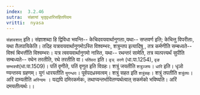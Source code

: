 ```yaml
---
index:  3.2.46
sutra:  संज्ञायां भृतृवृधारिसहितपिदमः
vritti:  nyasa
---
```


`संज्ञावशात्` इति। संज्ञाशब्दा हि द्विविधा भवन्ति-- केचिदवयवार्थानुगताः,यथा-- सप्तवर्ण इति; केचित्तु विपरीताः, यथा तैलपायिकेति। तदिह यत्रावयवार्थानुगमोऽस्ति विश्वम्भरः, शत्रुन्तप इत्यादिषु , तत्र कर्मणीति सम्बध्यते-- विश्वं बिभर्त्तीति विश्वम्भरः। यत्र त्ववयवार्थानुगमो नास्ति, यथा-- रथन्तरं सामेति, तत्र व्यत्पत्त्यर्थं सुपीति सम्बध्यते-- रथेन तरतीति, रथे तरतीति वा। `पतिंवरा` इति। `वृञ् वरणे` (धा.पा.1254), `वृङ सम्भक्त्रौ`(धा.पा.1509)। पतिं वृणीते, पतिं वृणुत इति विग्रहः। शत्रुं जयतीति `शत्रुञ्जयः`। `धारि` इति। धृञो ण्यन्तस्य ग्रहणम्। युगं धारयतीति `युगन्धरः`। पूर्वपदध्रस्वत्वम्। शत्रुं सहत इति `शत्रुंसहः`। शत्रुं तपतीति `शत्रुंतपः`। अरिं दाम्यतीति `अरिन्दमः` । यद्यपि दमिरकर्मकः, तथाप्यन्तर्भावितण्यर्थत्वात् सकर्मको भविष्यति। अरिं दमयतीत्यर्थः।।

